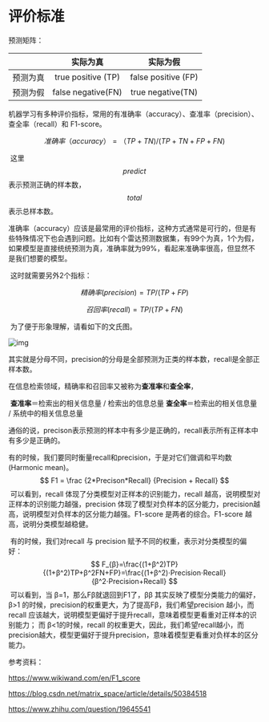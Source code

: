 # 评价标准

预测矩阵：

|          |      实际为真       |      实际为假      |
| :------: | :-----------------: | :----------------: |
| 预测为真 | true positive (TP) | false positive (FP) |
| 预测为假 |  false negative(FN)  | true negative(TN) |



机器学习有多种评价指标，常用的有准确率（accuracy）、查准率（precision）、查全率（recall）和 F1-score。


$$
准确率（accuracy） = （TP + TN)/(TP + TN + FP + FN)
$$

​	这里$$predict$$表示预测正确的样本数，$$total$$表示总样本数。

​	准确率（accuracy）应该是最常用的评价指标，这种方式通常是可行的，但是有些特殊情况下也会遇到问题。比如有个雷达预测数据集，有99个为真，1个为假，如果模型是直接统统预测为真，准确率就为99%，看起来准确率很高，但显然不是我们想要的模型。

​	这时就需要另外2个指标：

 	
$$
精确率(precision) = TP/(TP+FP)
$$

$$
召回率(recall) = TP/(TP+FN)
$$

​	为了便于形象理解，请看如下的文氏图。

![img](https://upload.wikimedia.org/wikipedia/commons/thumb/2/26/Precisionrecall.svg/640px-Precisionrecall.svg.png?1526869494881)



​	其实就是分母不同，precision的分母是全部预测为正类的样本数，recall是全部正样本数。

​	在信息检索领域，精确率和召回率又被称为**查准率**和**查全率**，

​	**查准率**＝检索出的相关信息量 / 检索出的信息总量
	**查全率**＝检索出的相关信息量 / 系统中的相关信息总量

​	通俗的说，precison表示预测的样本中有多少是正确的，recall表示所有正样本中有多少是正确的。

​	有的时候，我们要同时衡量recall和precision，于是对它们做调和平均数(Harmonic
mean)。
$$
F1 = \frac {2*Precison*Recall} {Precision + Recall}
$$
​	可以看到，recall 体现了分类模型对正样本的识别能力，recall 越高，说明模型对正样本的识别能力越强，precision 体现了模型对负样本的区分能力，precision越高，说明模型对负样本的区分能力越强。F1-score 是两者的综合。F1-score 越高，说明分类模型越稳健。

​	有的时候，我们对recall 与 precision 赋予不同的权重，表示对分类模型的偏好：
$$
F_{β}=\frac{(1+β^2)TP}{(1+β^2)TP+β^2FN+FP}=\frac{(1+β^2)⋅Precision⋅Recall}{β^2⋅Precision+Recall}
$$
​	可以看到，当 β=1，那么Fβ就退回到F1了，ββ 其实反映了模型分类能力的偏好，β>1 的时候，precision的权重更大，为了提高Fβ，我们希望precision 越小，而recall 应该越大，说明模型更偏好于提升recall，意味着模型更看重对正样本的识别能力； 而 β<1的时候，recall 的权重更大，因此，我们希望recall越小，而precision越大，模型更偏好于提升precision，意味着模型更看重对负样本的区分能力。



参考资料：

https://www.wikiwand.com/en/F1_score

https://blog.csdn.net/matrix_space/article/details/50384518

https://www.zhihu.com/question/19645541
